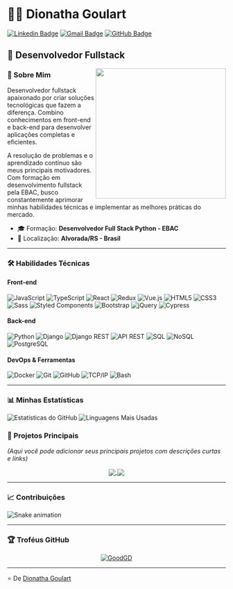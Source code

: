 # 👨‍💻 Dionatha Goulart

[![Linkedin Badge](https://img.shields.io/badge/-Dionatha%20Goulart-0077B5?style=flat-square&logo=Linkedin&logoColor=white&link=https://www.linkedin.com/in/dionatha-goulart/)](https://www.linkedin.com/in/dionatha-goulart/)
[![Gmail Badge](https://img.shields.io/badge/-dionatha.work@gmail.com-D14836?style=flat-square&logo=Gmail&logoColor=white&link=mailto:dionatha.work@gmail.com)](mailto:dionatha.work@gmail.com)
[![GitHub Badge](https://img.shields.io/badge/-GoodGD-181717?style=flat-square&logo=GitHub&logoColor=white&link=https://github.com/GoodGD)](https://github.com/GoodGD)

## 🚀 Desenvolvedor Fullstack

<img align="right" width="300" src="https://media.giphy.com/media/qgQUggAC3Pfv687qPC/giphy.gif" />

### 💫 Sobre Mim

Desenvolvedor fullstack apaixonado por criar soluções tecnológicas que fazem a diferença. Combino conhecimentos em front-end e back-end para desenvolver aplicações completas e eficientes.

A resolução de problemas e o aprendizado contínuo são meus principais motivadores. Com formação em desenvolvimento fullstack pela EBAC, busco constantemente aprimorar minhas habilidades técnicas e implementar as melhores práticas do mercado.

- 🎓 Formação: **Desenvolvedor Full Stack Python - EBAC**
- 📍 Localização: **Alvorada/RS - Brasil**

---

### 🛠️ Habilidades Técnicas

#### Front-end
![JavaScript](https://img.shields.io/badge/-JavaScript-F7DF1E?style=flat-square&logo=javascript&logoColor=black)
![TypeScript](https://img.shields.io/badge/-TypeScript-3178C6?style=flat-square&logo=typescript&logoColor=white)
![React](https://img.shields.io/badge/-React-61DAFB?style=flat-square&logo=react&logoColor=black)
![Redux](https://img.shields.io/badge/-Redux-764ABC?style=flat-square&logo=redux)
![Vue.js](https://img.shields.io/badge/-Vue.js-4FC08D?style=flat-square&logo=vue.js&logoColor=white)
![HTML5](https://img.shields.io/badge/-HTML5-E34F26?style=flat-square&logo=html5&logoColor=white)
![CSS3](https://img.shields.io/badge/-CSS3-1572B6?style=flat-square&logo=css3)
![Sass](https://img.shields.io/badge/-Sass-CC6699?style=flat-square&logo=sass&logoColor=white)
![Styled Components](https://img.shields.io/badge/-Styled_Components-DB7093?style=flat-square&logo=styled-components&logoColor=white)
![Bootstrap](https://img.shields.io/badge/-Bootstrap-7952B3?style=flat-square&logo=bootstrap&logoColor=white)
![jQuery](https://img.shields.io/badge/-jQuery-0769AD?style=flat-square&logo=jquery)
![Cypress](https://img.shields.io/badge/-Cypress-17202C?style=flat-square&logo=cypress)

#### Back-end
![Python](https://img.shields.io/badge/-Python-3776AB?style=flat-square&logo=python&logoColor=white)
![Django](https://img.shields.io/badge/-Django-092E20?style=flat-square&logo=django)
![Django REST](https://img.shields.io/badge/-Django_REST-ff1709?style=flat-square&logo=django)
![API REST](https://img.shields.io/badge/-API_REST-FF6C37?style=flat-square&logo=postman)
![SQL](https://img.shields.io/badge/-SQL-4479A1?style=flat-square&logo=mysql&logoColor=white)
![NoSQL](https://img.shields.io/badge/-NoSQL-4DB33D?style=flat-square&logo=mongodb&logoColor=white)
![PostgreSQL](https://img.shields.io/badge/-PostgreSQL-336791?style=flat-square&logo=postgresql)

#### DevOps & Ferramentas
![Docker](https://img.shields.io/badge/-Docker-2496ED?style=flat-square&logo=docker&logoColor=white)
![Git](https://img.shields.io/badge/-Git-F05032?style=flat-square&logo=git&logoColor=white)
![GitHub](https://img.shields.io/badge/-GitHub-181717?style=flat-square&logo=github)
![TCP/IP](https://img.shields.io/badge/-TCP/IP-007396?style=flat-square&logo=cisco)
![Bash](https://img.shields.io/badge/-Bash-4EAA25?style=flat-square&logo=gnu-bash&logoColor=white)

---

### 📊 Minhas Estatísticas

![Estatísticas do GitHub](https://github-readme-stats.vercel.app/api?username=GoodGD-Dev&show_icons=true&theme=radical)
![Linguagens Mais Usadas](https://github-readme-stats.vercel.app/api/top-langs/?username=GoodGD-Dev&layout=compact&theme=radical)


### 🚧 Projetos Principais

*(Aqui você pode adicionar seus principais projetos com descrições curtas e links)*

<div align="center">
  <a href="https://github.com/GoodGD/project-name">
    <img align="center" src="https://github-readme-stats.vercel.app/api/pin/?username=GoodGD&repo=SEU_REPOSITORIO&theme=tokyonight" />
  </a>
  <a href="https://github.com/GoodGD/project-name">
    <img align="center" src="https://github-readme-stats.vercel.app/api/pin/?username=GoodGD&repo=SEU_REPOSITORIO&theme=tokyonight" />
  </a>
</div>

---

### 📈 Contribuições

![Snake animation](https://github.com/GoodGD/GoodGD/blob/output/github-contribution-grid-snake.svg)

---

### 🏆 Troféus GitHub

<p align="center">
  <a href="https://github.com/ryo-ma/github-profile-trophy">
    <img src="https://github-profile-trophy.vercel.app/?username=GoodGD&theme=onedark&row=1" alt="GoodGD" />
  </a>
</p>

---

⭐️ De [Dionatha Goulart](https://github.com/GoodGD)
